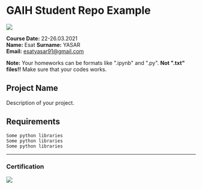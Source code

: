 # GAIH Student Repo Example
![](img/newlogo.png)

**Course Date:** 22-26.03.2021  
**Name:** Esat 
**Surname:** YASAR  
**Email:** esatyasar91@gmail.com  

**Note:** Your homeworks can be formats like ".ipynb" and ".py". **Not ".txt" files!!** Make sure that your codes works.  

## Project Name
Description of your project.

## Requirements
```
Some python libraries
Some python libraries
Some python libraries
```
---

### Certification
![](img/TopLearnerCertificate.png)

